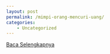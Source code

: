 ```yaml
---
layout: post
permalink: /mimpi-orang-mencuri-uang/
categories:
    - Uncategorized
---
```


[Baca Selengkapnya](/09)